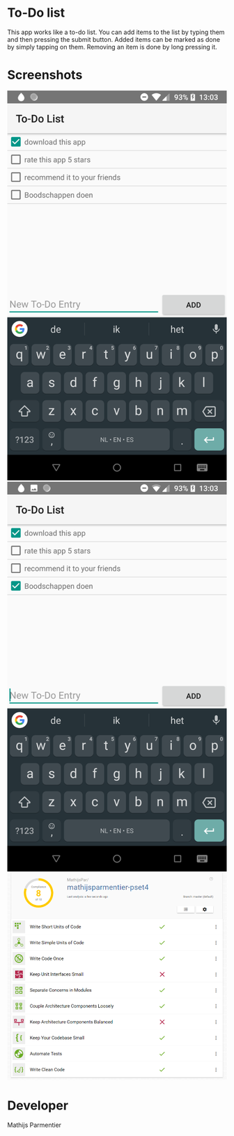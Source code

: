 # To-Do list

This app works like a to-do list. You can add items to the list by typing them
and then pressing the submit button. Added items can be marked as done by
simply tapping on them. Removing an item is done by long pressing it.

# Screenshots
![Screenshot1](https://github.com/MathijsPar/mathijsparmentier-pset4/blob/master/doc/Screenshot_20171123-130334.png)
![Screenshot2](https://github.com/MathijsPar/mathijsparmentier-pset4/blob/master/doc/Screenshot_20171123-130341.png)
![Screenshot3](https://github.com/MathijsPar/mathijsparmentier-pset4/blob/master/doc/bettercodehub.png)

# Developer
Mathijs Parmentier
